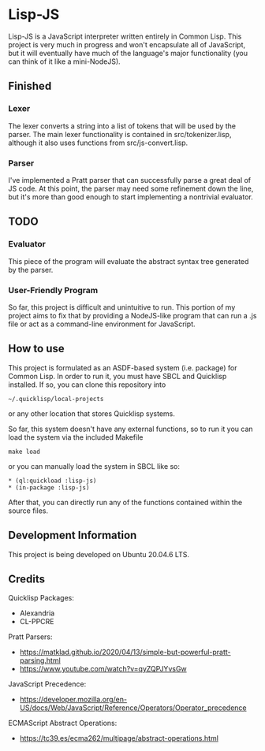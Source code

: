 # Lisp-JS

Lisp-JS is a JavaScript interpreter written entirely in Common Lisp. This project is very much in progress and won't encapsulate all of JavaScript, but it will eventually have much of the language's major functionality (you can think of it like a mini-NodeJS). 

## Finished

### Lexer

The lexer converts a string into a list of tokens that will be used by the parser. The main lexer functionality is contained in src/tokenizer.lisp, although it also uses functions from src/js-convert.lisp.

### Parser

I've implemented a Pratt parser that can successfully parse a great deal of JS code. At this point, the parser may need some refinement down the line, but it's more than good enough to start implementing a nontrivial evaluator.

## TODO

### Evaluator

This piece of the program will evaluate the abstract syntax tree generated by the parser.

### User-Friendly Program

So far, this project is difficult and unintuitive to run. This portion of my project aims to fix that by providing a NodeJS-like program that can run a .js file or act as a command-line environment for JavaScript.

## How to use

This project is formulated as an ASDF-based system (i.e. package) for Common Lisp. In order to run it, you must have SBCL and Quicklisp installed. If so, you can clone this repository into

```
~/.quicklisp/local-projects
```
or any other location that stores Quicklisp systems.

So far, this system doesn't have any external functions, so to run it you can load the system via the included Makefile
```
make load
```
or you can manually load the system in SBCL like so:

```
* (ql:quickload :lisp-js)
* (in-package :lisp-js)
```

After that, you can directly run any of the functions contained within the source files. 

## Development Information

This project is being developed on Ubuntu 20.04.6 LTS.

## Credits

Quicklisp Packages:
- Alexandria
- CL-PPCRE

Pratt Parsers:
- https://matklad.github.io/2020/04/13/simple-but-powerful-pratt-parsing.html
- https://www.youtube.com/watch?v=qyZQPJYvsGw

JavaScript Precedence:
- https://developer.mozilla.org/en-US/docs/Web/JavaScript/Reference/Operators/Operator_precedence

ECMAScript Abstract Operations:
- https://tc39.es/ecma262/multipage/abstract-operations.html